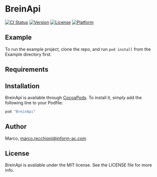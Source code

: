 # BreinApi

[![CI Status](http://img.shields.io/travis/Marco/BreinApi.svg?style=flat)](https://travis-ci.org/Marco/BreinApi)
[![Version](https://img.shields.io/cocoapods/v/BreinApi.svg?style=flat)](http://cocoapods.org/pods/BreinApi)
[![License](https://img.shields.io/cocoapods/l/BreinApi.svg?style=flat)](http://cocoapods.org/pods/BreinApi)
[![Platform](https://img.shields.io/cocoapods/p/BreinApi.svg?style=flat)](http://cocoapods.org/pods/BreinApi)

## Example

To run the example project, clone the repo, and run `pod install` from the Example directory first.

## Requirements

## Installation

BreinApi is available through [CocoaPods](http://cocoapods.org). To install
it, simply add the following line to your Podfile:

```ruby
pod "BreinApi"
```

## Author

Marco, marco.recchioni@inform-ac.com

## License

BreinApi is available under the MIT license. See the LICENSE file for more info.
